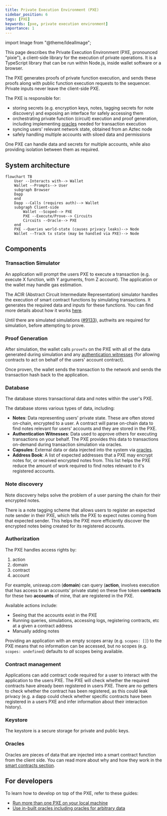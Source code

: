 ```yaml
---
title: Private Execution Environment (PXE)
sidebar_position: 6
tags: [PXE]
keywords: [pxe, private execution environment]
importance: 1
---
```


import Image from "@theme/IdealImage";

This page describes the Private Execution Environment (PXE, pronounced "pixie"), a client-side library for the execution of private operations. It is a TypeScript library that can be run within Node.js, inside wallet software or a browser.

The PXE generates proofs of private function execution, and sends these proofs along with public function execution requests to the sequencer. Private inputs never leave the client-side PXE.

The PXE is responsible for:

- storing secrets (e.g. encryption keys, notes, tagging secrets for note discovery) and exposing an interface for safely accessing them
- orchestrating private function (circuit) execution and proof generation, including implementing [oracles](../../smart_contracts/oracles/index.md) needed for transaction execution
- syncing users' relevant network state, obtained from an Aztec node
- safely handling multiple accounts with siloed data and permissions

One PXE can handle data and secrets for multiple accounts, while also providing isolation between them as required.

## System architecture

```mermaid
flowchart TB
    User --Interacts with--> Wallet
    Wallet --Prompts--> User
    subgraph Browser
    Dapp
    end
    Dapp --Calls (requires auth)--> Wallet
    subgraph Client-side
        Wallet --Scoped--> PXE
        PXE --Execute/Prove--> Circuits
        Circuits --Oracle--> PXE
    end
    PXE --Queries world-state (causes privacy leaks)--> Node
    Wallet --Track tx state (may be handled via PXE)--> Node

```

## Components

### Transaction Simulator

An application will prompt the users PXE to execute a transaction (e.g. execute X function, with Y arguments, from Z account). The application or the wallet may handle gas estimation.

The ACIR (Abstract Circuit Intermediate Representation) simulator handles the execution of smart contract functions by simulating transactions. It generates the required data and inputs for these functions. You can find more details about how it works [here](./acir_simulator.md).

Until there are simulated simulations ([#9133](https://github.com/AztecProtocol/aztec-packages/issues/9133)), authwits are required for simulation, before attempting to prove.

### Proof Generation

After simulation, the wallet calls `proveTx` on the PXE with all of the data generated during simulation and any [authentication witnesses](../accounts/authwit.md) (for allowing contracts to act on behalf of the users' account contract).

Once proven, the wallet sends the transaction to the network and sends the transaction hash back to the application.

### Database

The database stores transactional data and notes within the user's PXE.

The database stores various types of data, including:

- **Notes**: Data representing users' private state. These are often stored on-chain, encrypted to a user. A contract will parse on-chain data to find notes relevant for users' accounts and they are stored in the PXE.
- **Authentication Witnesses**: Data used to approve others for executing transactions on your behalf. The PXE provides this data to transactions on-demand during transaction simulation via oracles.
- **Capsules**: External data or data injected into the system via [oracles](#oracles).
- **Address Book**: A list of expected addresses that a PXE may encrypt notes for, or received encrypted notes from. This list helps the PXE reduce the amount of work required to find notes relevant to it's registered accounts.

### Note discovery

Note discovery helps solve the problem of a user parsing the chain for their encrypted notes.

There is a note tagging scheme that allows users to register an expected note sender in their PXE, which tells the PXE to expect notes coming from that expected sender. This helps the PXE more efficiently discover the encrypted notes being created for its registered accounts.

### Authorization

The PXE handles access rights by:

1. action
2. domain
3. contract
4. account

For example, uniswap.com (**domain**) can query (**action**, involves execution that has access to an accounts' private state) on these five token **contracts** for these two **accounts** of mine, that are registered in the PXE.

Available actions include:

- Seeing that the accounts exist in the PXE
- Running queries, simulations, accessing logs, registering contracts, etc at a given a contract address
- Manually adding notes

Providing an application with an empty scopes array (e.g. `scopes: []`) to the PXE means that no information can be accessed, but no scopes (e.g. `scopes: undefined`) defaults to _all_ scopes being available.

### Contract management

Applications can add contract code required for a user to interact with the application to the users PXE. The PXE will check whether the required contracts have already been registered in users PXE. There are no getters to check whether the contract has been registered, as this could leak privacy (e.g. a dapp could check whether specific contracts have been registered in a users PXE and infer information about their interaction history).

### Keystore

The keystore is a secure storage for private and public keys.

### Oracles

Oracles are pieces of data that are injected into a smart contract function from the client side. You can read more about why and how they work in the [smart contracts section](../../smart_contracts/oracles/index.md).

## For developers

To learn how to develop on top of the PXE, refer to these guides:

- [Run more than one PXE on your local machine](../../../guides/developer_guides/local_env/run_more_than_one_pxe_sandbox.md)
- [Use in-built oracles including oracles for arbitrary data](../../../guides/developer_guides/smart_contracts/writing_contracts/how_to_pop_capsules.md)
